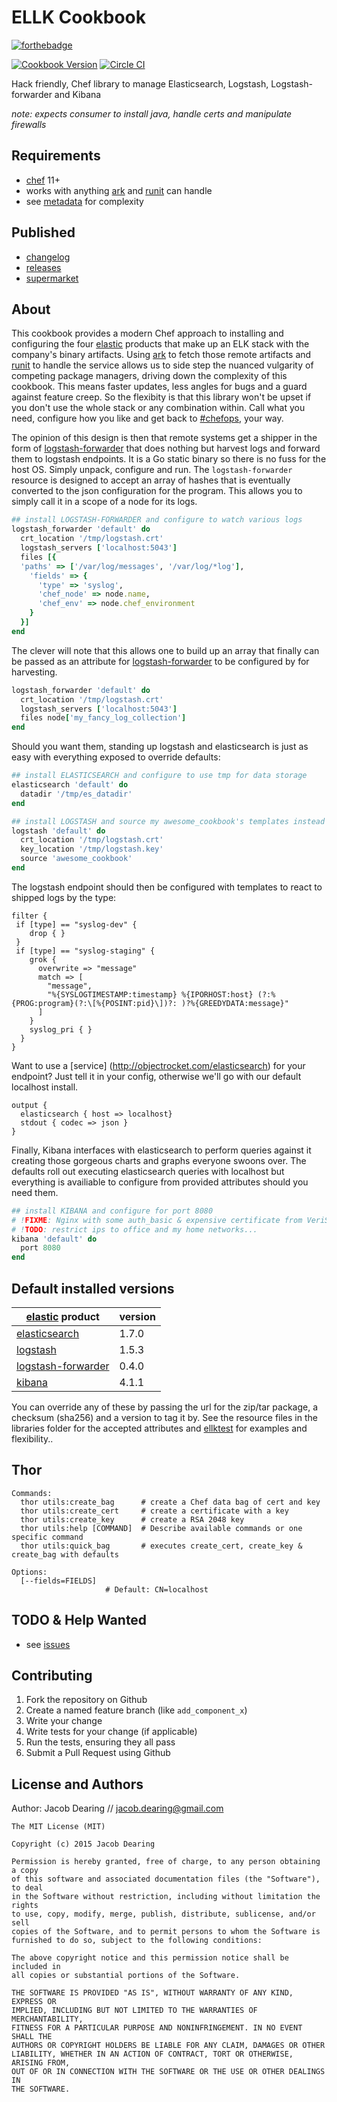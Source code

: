 ELLK Cookbook
============

[![forthebadge](http://forthebadge.com/images/badges/built-with-love.svg)](http://forthebadge.com)

[![Cookbook Version](https://img.shields.io/cookbook/v/ELLk.svg)](https://supermarket.chef.io/cookbooks/ellk) [![Circle CI](https://circleci.com/gh/dearing/ellk/tree/master.svg?style=svg)](https://circleci.com/gh/dearing/ellk/tree/master)

Hack friendly, Chef library to manage Elasticsearch, Logstash, Logstash-forwarder and Kibana

*note: expects consumer to install java, handle certs and manipulate firewalls*

Requirements
------------
- [chef] 11+
- works with anything [ark] and [runit] can handle
- see [metadata] for complexity

Published
---------
- [changelog]
- [releases]
- [supermarket]

About
------------
This cookbook provides a modern Chef approach to installing and configuring the four [elastic] products that make up an ELK stack with the company's binary artifacts.  Using [ark] to fetch those remote artifacts and [runit] to handle the service allows us to side step the nuanced vulgarity of competing package managers, driving down the complexity of this cookbook.  This means faster updates, less angles for bugs and a guard against feature creep.  So the flexibity is that this library won't be upset if you don't use the whole stack or any combination within.  Call what you need, configure how you like and get back to [#chefops], your way.

The opinion of this design is then that remote systems get a shipper in the form of [logstash-forwarder] that does nothing but harvest logs and forward them to logstash endpoints.  It is a Go static binary so there is no fuss for the host OS.  Simply unpack, configure and run.  The `logstash-forwarder` resource is designed to accept an array of hashes that is eventually converted to the json configuration for the program.  This allows you to simply call it in a scope of a node for its logs.

```ruby
## install LOGSTASH-FORWARDER and configure to watch various logs
logstash_forwarder 'default' do
  crt_location '/tmp/logstash.crt'
  logstash_servers ['localhost:5043']
  files [{
  'paths' => ['/var/log/messages', '/var/log/*log'],
    'fields' => { 
      'type' => 'syslog', 
      'chef_node' => node.name, 
      'chef_env' => node.chef_environment 
    }
  }]
end
```
The clever will note that this allows one to build up an array that finally can be passed as an attribute for [logstash-forwarder] to be configured by for harvesting.

```ruby
logstash_forwarder 'default' do
  crt_location '/tmp/logstash.crt'
  logstash_servers ['localhost:5043']
  files node['my_fancy_log_collection']
end
```

Should you want them, standing up logstash and elasticsearch is just as easy with everything exposed to override defaults:

```ruby
## install ELASTICSEARCH and configure to use tmp for data storage
elasticsearch 'default' do
  datadir '/tmp/es_datadir'
end
```

```ruby
## install LOGSTASH and source my awesome_cookbook's templates instead
logstash 'default' do
  crt_location '/tmp/logstash.crt'
  key_location '/tmp/logstash.key'
  source 'awesome_cookbook'
end
```

The logstash endpoint should then be configured with templates to react to shipped logs by the type:

```
filter {
 if [type] == "syslog-dev" {
    drop { }
 }
 if [type] == "syslog-staging" {
    grok {
      overwrite => "message"
      match => [
        "message",
        "%{SYSLOGTIMESTAMP:timestamp} %{IPORHOST:host} (?:%{PROG:program}(?:\[%{POSINT:pid}\])?: )?%{GREEDYDATA:message}"
      ]
    }
    syslog_pri { }
  }
}
```

Want to use a [service] (http://objectrocket.com/elasticsearch) for your endpoint?  Just tell it in your config, otherwise we'll go with our default localhost install.

```
output {
  elasticsearch { host => localhost}
  stdout { codec => json }
}
```
Finally, Kibana interfaces with elasticsearch to perform queries against it creating those gorgeous charts and graphs everyone swoons over.  The defaults roll out executing elasticsearch queries with localhost but everything is availiable to configure from provided attributes should you need them.

```ruby
## install KIBANA and configure for port 8080
# !FIXME: Nginx with some auth_basic & expensive certificate from VeriSign
# !TODO: restrict ips to office and my home networks...
kibana 'default' do
  port 8080
end
```

Default installed versions
------------
[elastic] product | version
------------ | -------------
[elasticsearch] | 1.7.0
[logstash] | 1.5.3
[logstash-forwarder] | 0.4.0
[kibana] | 4.1.1

You can override any of these by passing the url for the zip/tar package, a checksum (sha256) and a version to tag it by. See the resource files in the libraries folder for the accepted attributes and [ellktest] for examples and flexibility..

Thor
------------
```
Commands:
  thor utils:create_bag      # create a Chef data bag of cert and key
  thor utils:create_cert     # create a certificate with a key
  thor utils:create_key      # create a RSA 2048 key
  thor utils:help [COMMAND]  # Describe available commands or one specific command
  thor utils:quick_bag       # executes create_cert, create_key & create_bag with defaults

Options:
  [--fields=FIELDS]
                     # Default: CN=localhost
```

TODO & Help Wanted
------------
 - see [issues]

Contributing
------------
1. Fork the repository on Github
2. Create a named feature branch (like `add_component_x`)
3. Write your change
4. Write tests for your change (if applicable)
5. Run the tests, ensuring they all pass
6. Submit a Pull Request using Github

License and Authors
-------------------
Author: Jacob Dearing // jacob.dearing@gmail.com

```
The MIT License (MIT)

Copyright (c) 2015 Jacob Dearing

Permission is hereby granted, free of charge, to any person obtaining a copy
of this software and associated documentation files (the "Software"), to deal
in the Software without restriction, including without limitation the rights
to use, copy, modify, merge, publish, distribute, sublicense, and/or sell
copies of the Software, and to permit persons to whom the Software is
furnished to do so, subject to the following conditions:

The above copyright notice and this permission notice shall be included in
all copies or substantial portions of the Software.

THE SOFTWARE IS PROVIDED "AS IS", WITHOUT WARRANTY OF ANY KIND, EXPRESS OR
IMPLIED, INCLUDING BUT NOT LIMITED TO THE WARRANTIES OF MERCHANTABILITY,
FITNESS FOR A PARTICULAR PURPOSE AND NONINFRINGEMENT. IN NO EVENT SHALL THE
AUTHORS OR COPYRIGHT HOLDERS BE LIABLE FOR ANY CLAIM, DAMAGES OR OTHER
LIABILITY, WHETHER IN AN ACTION OF CONTRACT, TORT OR OTHERWISE, ARISING FROM,
OUT OF OR IN CONNECTION WITH THE SOFTWARE OR THE USE OR OTHER DEALINGS IN
THE SOFTWARE.
```

[#chefops]: https://twitter.com/hashtag/chefops
[ark]: https://github.com/burtlo/ark
[changelog]: https://github.com/dearing/ellk/blob/master/CHANGELOG.md
[chef]: https://www.chef.io/
[elastic]: https://www.elastic.co/
[elasticsearch]: https://www.elastic.co/guide/en/elasticsearch/reference/current/index.html
[ellktest]: https://github.com/dearing/ellk/blob/master/test/cookbooks/ellktest/recipes/default.rb
[issues]: https://github.com/dearing/ellk/issues
[kibana]: https://github.com/elastic/kibana
[logstash-forwarder]: https://github.com/elastic/logstash-forwarder
[logstash]: https://www.elastic.co/guide/en/logstash/current/index.html
[metadata]: https://github.com/dearing/ellk/blob/master/metadata.rb
[releases]: https://github.com/dearing/ellk/releases
[runit]: https://github.com/hw-cookbooks/runit
[supermarket]: https://supermarket.chef.io/cookbooks/ellk
